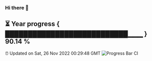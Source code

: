 ### Hi there 👋
⏳ Year progress { ███████████████████████████▁▁▁ } 90.14 %
---
⏰ Updated on Sat, 26 Nov 2022 00:29:48 GMT
![Progress Bar CI](https://github.com/Moyi321/Moyi321/workflows/Progress%20Bar%20CI/badge.svg)
